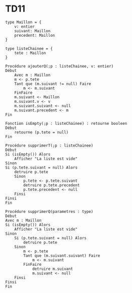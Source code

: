 # TD11
    type Maillon = {
        v: entier
        suivant: Maillon
        precedent: Maillon
    }

    type listeChainee = {
        tete : Maillon
    }

    Procédure ajouterQ(;p : listeChainee, v: entier)
    Début
        Avec m : Maillon
        m <- p.tete
        Tant que (m.suivant != null) Faire
            m <- m.suivant
        FinFaire
        m.suivant <- Maillon
        m.suivant.v <- v
        m.suivant.suivant <- null
        m.suivant.precedent <- m
    Fin

    Fonction isEmpty(;p : listeChainee) : retourne booleen
    Début
        retourne (p.tete = null)
    Fin

    Procédure supprimerT(;p : listeChainee)
    Début
    Si (isEmpty()) Alors
        Afficher "La liste est vide"
    Sinon
    Si (p.tete.suivant = null) Alors
        detruire p.tete
        Sinon
            p.tete <- p.tete.suivant
            detruire p.tete.precedent
            p.tete.precedent <- null
        Finsi
    Finsi
    Fin

    Procédure supprimerQ(parametres : type)
    Début
    Avec m : Maillon
    Si (isEmpty()) Alors
        Afficher "La liste est vide"
    Sinon
        Si (p.tete.suivant = null) Alors
            detruire p.tete
        Sinon
            m <- p.tete
            Tant que (m.suivant.suivant) Faire
                m <- m.suivant
            FinFaire
                detruire m.suivant
                m.suivant <- null
        Finsi
    Finsi
    Fin